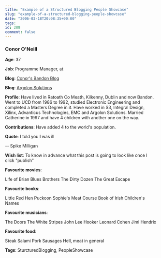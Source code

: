 ```yaml
---
title: "Example of a Structured Blogging People Showcase"
slug: "example-of-a-structured-blogging-people-showcase"
date: "2006-03-18T20:08:35+00:00"
tags:
id: 288
comment: false
---
```


  <div class='vcard'>   

### <span class='given-name'>Conor</span> <span class='family-name'>O'Neill</span>

**Age**: 37

**Job**: <span class='title'>Programme Manager</span>, at <span class='org'></span>

**Blog**: [Conor's Bandon Blog](http://conoroneill.com)

**Blog**: [Argolon Solutions](http://www.argolon.com)

**Profile**: Have lived in Ratoath Co Meath, Kilkenny, Dublin and now Bandon. Went to UCD from 1986 to 1992, studied Electronic Engineering and completed a Masters Degree in it. Have worked in  S3, Integral Design, Xilinx, Advanticus Technologies, EMC and Argolon Solutions. Married Catherine in 1997 and have 4 children with another one on the way.

**Contributions**: Have added 4 to the world's population.

**Quote**: I told you I was ill

-- Spike Milligan

**Wish list**: To know in advance what this post is going to look like once I click "publish"

**Favourite movies**: <p>Life of Brian
Blues Brothers
The Dirty Dozen
The Great Escape
</p>   

**Favourite books**: <p>Little Red Hen
Puckoon
Sophie's Meat Course
Book of Irish Children's Names
</p>   

**Favourite musicians**: <p>The Doors
The White Stripes
John Lee Hooker
Leonard Cohen
Jimi Hendrix
</p>   

**Favourite food**: <p>Steak
Salami
Pork
Sausages
Hell, meat in general
</p>   

**Tags**: SturcturedBlogging, PeopleShowcase
  </div> 
<script type="application/x-subnode; charset=utf-8">
       <!-- the following is structured blog data for machine readers. -->
       <subnode xmlns:data-view="http://www.w3.org/2003/g/data-view#" data-view:transformation="http://structuredblogging.org/subnode-to-rdf-interpreter.xsl" xmlns="http://www.structuredblogging.org/xmlns#subnode">
            <xml-structured-blog-entry xmlns="http://www.structuredblogging.org/xmlns">
              <generator id="wpsb-1" type="x-wpsb-post" version="1"/><showcase firstname="Conor" lastname="O'Neill" age="37" type="showcase/person"><address city="Bandon" state="Co Cork" country="Ireland"/><job>Programme Manager</job><blog url="http://conoroneill.com">Conor's Bandon Blog</blog><blog url="http://www.argolon.com">Argolon Solutions</blog><description>Have lived in Ratoath Co Meath, Kilkenny, Dublin and now Bandon. Went to UCD from 1986 to 1992, studied Electronic Engineering and completed a Masters Degree in it. Have worked in  S3, Integral Design, Xilinx, Advanticus Technologies, EMC and Argolon Solutions. Married Catherine in 1997 and have 4 children with another one on the way.</description><quote author="Spike Milligan">I told you I was ill</quote><contributions>Have added 4 to the world's population.</contributions><wishlist>To know in advance what this post is going to look like once I click  publish </wishlist><movies>Life of Brian
Blues Brothers
The Dirty Dozen
The Great Escape</movies><musicians>The Doors
The White Stripes
John Lee Hooker
Leonard Cohen
Jimi Hendrix</musicians><books>Little Red Hen
Puckoon
Sophie's Meat Course
Book of Irish Children's Names</books><food>Steak
Salami
Pork
Sausages
Hell, meat in general</food><tags>SturcturedBlogging, PeopleShowcase</tags></showcase>
            </xml-structured-blog-entry>
       </subnode>
       </script>

